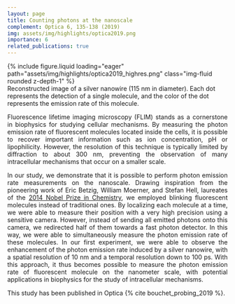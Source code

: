 ```yaml
---
layout: page
title: Counting photons at the nanoscale
complement: Optica 6, 135-138 (2019)
img: assets/img/highlights/optica2019.png
importance: 6
related_publications: true
---
```


<div class="row">
    <div class="col-sm mt-3 mt-md-0">
        {% include figure.liquid loading="eager" path="assets/img/highlights/optica2019_highres.png" class="img-fluid rounded z-depth-1" %}
    </div>
</div>
<div class="caption">
Reconstructed image of a silver nanowire (115 nm in diameter). Each dot represents the detection of a single molecule, and the color of the dot represents the emission rate of this molecule.
</div>

<p align="justify"> 
Fluorescence lifetime imaging microscopy (FLIM) stands as a cornerstone in biophysics for studying cellular mechanisms. By measuring the photon emission rate of fluorescent molecules located inside the cells, it is possible to recover important information such as ion concentration, pH or lipophilicity. However, the resolution of this technique is typically limited by diffraction to about 300 nm, preventing the observation of many intracellular mechanisms that occur on a smaller scale.
</p>

<p align="justify"> 
In our study, we demonstrate that it is possible to perform photon emission rate measurements on the nanoscale. Drawing inspiration from the pioneering work of Eric Betzig, William Moerner, and Stefan Hell, laureates of the <a href="https://www.nobelprize.org/prizes/chemistry/2014/popular-information/">2014 Nobel Prize in Chemistry</a>, we employed blinking fluorescent molecules instead of traditional ones. By localizing each molecule at a time, we were able to measure their position with a very high precision using a sensitive camera. However, instead of sending all emitted photons onto this camera, we redirected half of them towards a fast photon detector. In this way, we were able to simultaneously measure the photon emission rate of these molecules. In our first experiment, we were able to observe the enhancement of the photon emission rate induced by a silver nanowire, with a spatial resolution of 10 nm and a temporal resolution down to 100 ps. With this approach, it thus becomes possible to measure the photon emission rate of fluorescent molecule on the nanometer scale, with potential applications in biophysics for the study of intracellular mechanisms. 
</p>

<p align="justify"> 
This study has been published in Optica {% cite bouchet_probing_2019 %}.
</p>
